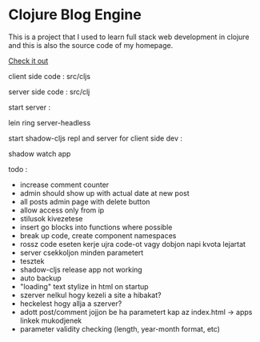 # Clojure Blog Engine

This is a project that I used to learn full stack web development in clojure and this is also the source code of my homepage.

[Check it out](http://milgra.com)

client side code : src/cljs

server side code : src/clj

start server :

lein ring server-headless

start shadow-cljs repl and server for client side dev :

shadow watch app

todo :

* increase comment counter
* admin should show up with actual date at new post
* all posts admin page with delete button
* allow access only from ip
* stilusok kivezetese
* insert go blocks into functions where possible
* break up code, create component namespaces
* rossz code eseten kerje ujra code-ot vagy dobjon napi kvota lejartat
* server csekkoljon minden parametert
* tesztek
* shadow-cljs release app not working
* auto backup
* "loading" text stylize in html on startup
* szerver nelkul hogy kezeli a site a hibakat?
* heckelest hogy allja a szerver?
* adott post/comment jojjon be ha parametert kap az index.html -> apps linkek mukodjenek
* parameter validity checking (length, year-month format, etc)
